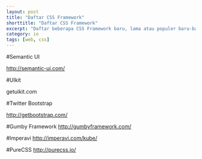 ```yaml
---
layout: post
title: "Daftar CSS Framework"
shorttitle: "Daftar CSS Framework"
excerpt: "Daftar beberapa CSS Framework baru, lama atau populer baru-baru ini."
category: io
tags: [web, css]
---
```


#Semantic UI

http://semantic-ui.com/

#UIkit

getuikit.com

#Twitter Bootstrap

http://getbootstrap.com/

#Gumby Framework
http://gumbyframework.com/

#Imperavi
http://imperavi.com/kube/

#PureCSS
http://purecss.io/